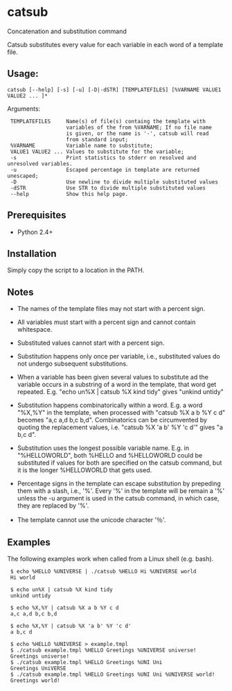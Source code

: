 # catsub
Concatenation and substitution command

Catsub substitutes every value for each variable in each word of a
template file.

## Usage:

    catsub [--help] [-s] [-u] [-D|-dSTR] [TEMPLATEFILES] [%VARNAME VALUE1 VALUE2 ... ]*

Arguments:

     TEMPLATEFILES     Name(s) of file(s) containg the template with
                       variables of the from %VARNAME; If no file name
                       is given, or the name is '-', catsub will read
                       from standard input;
     %VARNAME          Variable name to substitute;
     VALUE1 VALUE2 ... Values to substitute for the variable;
     -s                Print statistics to stderr on resolved and unresolved variables.
     -u                Escaped percentage in template are returned unescaped;
     -D                Use newline to divide multiple substituted values
     -dSTR             Use STR to divide multiple substituted values
     --help            Show this help page.

## Prerequisites

  -  Python 2.4+

## Installation

Simply copy the script to a location in the PATH.

## Notes


   - The names of the template files may not start with a percent sign.  

   - All variables must start with a percent sign and cannot contain
     whitespace.

   - Substituted values cannot start with a percent sign.

   - Substitution happens only once per variable, i.e., substituted
     values do not undergo subsequent substitutions.

   - When a variable has been given several values to substitute ad
     the variable occurs in a substring of a word in the template,
     that word get repeated. E.g. "echo un%X | catsub %X kind tidy"
     gives "unkind untidy"

   - Substitution happens combinatorically within a word. E.g. a word
     "%X,%Y" in the template, when processed with "catsub %X a b %Y c d"
     becomes "a,c a,d b,c b,d". Combinatorics can be circumvented by
     quoting the replacement values, i.e.  "catsub %X 'a b' %Y 'c d'"
     gives "a b,c d".

   - Substitution uses the longest possible variable name. E.g. in
     "%HELLOWORLD", both %HELLO and %HELLOWORLD could be substituted
     if values for both are specified on the catsub command, but it is
     the longer %HELLOWORLD that gets used.
   
   - Percentage signs in the template can escape substitution by
     prepeding them with a slash, i.e., '\%'.  Every '\%' in the
     template will be remain a '\%' unless the -u argument is used in
     the catsub command, in which case, they are replaced by '%'.

   - The template cannot use the unicode character '％'.

## Examples

The following examples work when called from a Linux shell (e.g. bash).

     $ echo %HELLO %UNIVERSE | ./catsub %HELLO Hi %UNIVERSE world
     Hi world

     $ echo un%X | catsub %X kind tidy
     unkind untidy
     
     $ echo %X,%Y | catsub %X a b %Y c d
     a,c a,d b,c b,d

     $ echo %X,%Y | catsub %X 'a b' %Y 'c d'
     a b,c d
     
     $ echo %HELLO %UNIVERSE > example.tmpl
     $ ./catsub example.tmpl %HELLO Greetings %UNIVERSE universe!
     Greetings universe!
     $ ./catsub example.tmpl %HELLO Greetings %UNI Uni
     Greetings UniVERSE
     $ ./catsub example.tmpl %HELLO Greetings %UNI Uni %UNIVERSE world!
     Greetings world!

